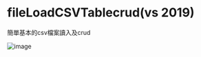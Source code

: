 # fileLoadCSVTablecrud(vs 2019)
簡單基本的csv檔案讀入及crud

![image](https://user-images.githubusercontent.com/23658791/118142529-0aac4980-b43d-11eb-85c2-b1a4d048b9ee.png)
